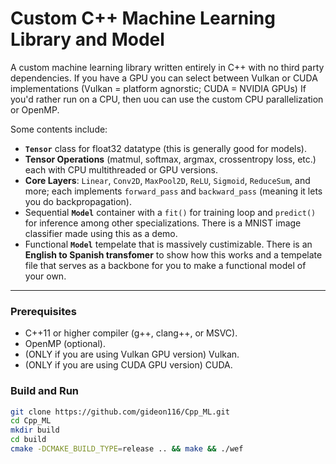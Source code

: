 # Custom C++ Machine Learning Library and Model

A custom machine learning library written entirely in C++ with no third party dependencies.
If you have a GPU you can select between Vulkan or CUDA implementations (Vulkan = platform agnorstic; CUDA = NVIDIA GPUs)
If you'd rather run on a CPU, then uou can use the custom CPU parallelization or OpenMP.

Some contents include:

* **`Tensor`** class for float32 datatype (this is generally good for models).
* **Tensor Operations** (matmul, softmax, argmax, crossentropy loss, etc.) each with CPU multithreaded or GPU versions.
* **Core Layers**: `Linear`, `Conv2D`, `MaxPool2D`, `ReLU`, `Sigmoid`, `ReduceSum`, and more; each implements `forward_pass` and `backward_pass` (meaning it lets you do backpropagation).
* Sequential **`Model`** container with a `fit()` for training loop and `predict()` for inference among other specializations. There is a MNIST image classifier made using this as a demo.
* Functional **`Model`** tempelate that is massively custimizable. There is an **English to Spanish transfomer** to show how this works and a tempelate file that serves as a backbone for you to make a functional model of your own.
---

### Prerequisites

* C++11 or higher compiler (g++, clang++, or MSVC).
* OpenMP (optional).
* (ONLY if you are using Vulkan GPU version) Vulkan.
* (ONLY if you are using CUDA GPU version) CUDA.

### Build and Run

```bash
git clone https://github.com/gideon116/Cpp_ML.git
cd Cpp_ML
mkdir build
cd build
cmake -DCMAKE_BUILD_TYPE=release .. && make && ./wef